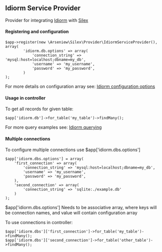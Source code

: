 ## Idiorm Service Provider

Provider for integrating [Idiorm](https://github.com/j4mie/idiorm) with [Silex](http://silex.sensiolabs.org/)

#### Registering and configuration

```
$app->register(new \Arseniew\Silex\Provider\IdiormServiceProvider(), array(
        'idiorm.db.options' => array(
            'connection_string' => 'mysql:host=localhost;dbname=my_db',
            'username' => 'my_username',
            'password' => 'my_password',
        )
);
````

For more details on configuration array see: [Idiorm configuration options](http://idiorm.readthedocs.org/en/latest/configuration.html)

#### Usage in controller

To get all records for given table:

```
$app['idiorm.db']->for_table('my_table')->findMany();
```

For more query examples see: [Idiorm querying](http://idiorm.readthedocs.org/en/latest/querying.html)

#### Multiple connections

To configure multiple connections use $app['idiorm.dbs.options']

```
$app['idiorm.dbs.options'] = array(
    'first_connection' => array(
        'connection_string' => 'mysql:host=localhost;dbname=my_db',
        'username' => 'my_username',
        'password' => 'my_password',
    ),
    'second_connection' => array(
        'connection_string' => 'sqlite:./example.db'
    )
);
```

$app['idiorm.dbs.options'] Needs to be associative array, where keys will be connection names, and value will contain configuration array

To use connections in controller:
```
$app['idiorm.dbs']['first_connection']->for_table('my_table')->findMany();
$app['idiorm.dbs']['second_connection']->for_table('other_table')->findMany();
```